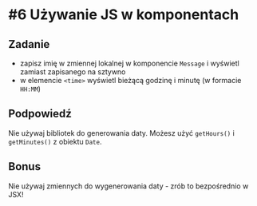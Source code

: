 # #6 Używanie JS w komponentach

## Zadanie

- zapisz imię w zmiennej lokalnej w komponencie `Message` i wyświetl zamiast zapisanego na sztywno
- w elemencie `<time>` wyświetl bieżącą godzinę i minutę (w formacie `HH:MM`)

## Podpowiedź

Nie używaj bibliotek do generowania daty. Możesz użyć `getHours()` i `getMinutes()` z obiektu `Date`.

## Bonus

Nie używaj zmiennych do wygenerowania daty - zrób to bezpośrednio w JSX!
